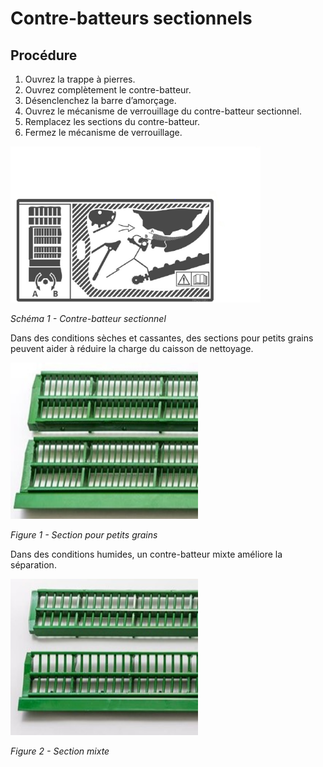 # Contre-batteurs sectionnels

## Procédure

 1. Ouvrez la trappe à pierres.
 2. Ouvrez complètement le contre-batteur.
 3. Désenclenchez la barre d’amorçage.
 4. Ouvrez le mécanisme de verrouillage du contre-batteur sectionnel.
 5. Remplacez les sections du contre-batteur.
 6. Fermez le mécanisme de verrouillage.

<img src="images/Image20.png" alt="schéma d'un contre-batteur sectionnel" width="400" height="250">

*Schéma 1 - Contre-batteur sectionnel*

Dans des conditions sèches et cassantes, des sections pour petits grains peuvent aider à réduire la charge du caisson de nettoyage.

<img src="images/Image18.jpg" alt="section pour petits grains" width="300" height="250">

*Figure 1 - Section pour petits grains*

Dans des conditions humides, un contre-batteur mixte améliore la séparation.

<img src="images/Image19.jpg" alt="section mixte" width="300" height="250">

*Figure 2 - Section mixte*